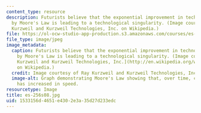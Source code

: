 ```yaml
---
content_type: resource
description: Futurists believe that the exponential improvement in technology described
  by Moore's Law is leading to a technological singularity. (Image courtesy of Ray
  Kurzweil and Kurzweil Technologies, Inc. on Wikipedia.)
file: https://ol-ocw-studio-app-production.s3.amazonaws.com/courses/es-256-the-coming-years-spring-2008/1533156d4651e4302e3a35d27d233edc_es-256s08.jpg
file_type: image/jpeg
image_metadata:
  caption: Futurists believe that the exponential improvement in technology described
    by Moore's Law is leading to a technological singularity. (Image courtesy of [Ray
    Kurzweil and Kurzweil Technologies, Inc.](http://en.wikipedia.org/wiki/File:PPTMooresLawai.jpg)
    on Wikipedia.)
  credit: Image courtesy of Ray Kurzweil and Kurzweil Technologies, Inc. on Wikipedia.
  image-alt: Graph demonstrating Moore's Law showing that, over time, computer hardware
    has increased in speed.
resourcetype: Image
title: es-256s08.jpg
uid: 1533156d-4651-e430-2e3a-35d27d233edc
---
```

